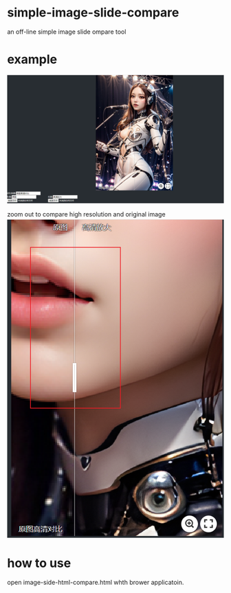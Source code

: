# simple-image-slide-compare
an off-line simple image slide ompare tool

# example
![image](./example1.png)

zoom out to compare high resolution  and original image
![image](./example2.png)

# how to use
open image-side-html-compare.html whth brower applicatoin.